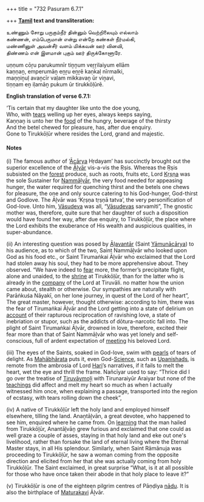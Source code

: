 +++
title = "732 Pasuram 6.7.1"

+++
**[Tamil](/definition/tamil#history "show Tamil definitions") text and transliteration:**

உண்ணும் சோறு பருகும்நீர் தின்னும் வெற்றிலையும் எல்லாம்  
கண்ணன், எம்பெருமான் என்று என்றே கண்கள் நீர்மல்கி,  
மண்ணினுள் அவன்சீர் வளம் மிக்கவன் ஊர் வினவி,  
திண்ணம் என் இளமான் புகும் ஊர் திருக்கோளூரே.

uṇṇum cōṟu parukumnīr tiṉṉum veṟṟilaiyum ellām  
kaṇṇaṉ, emperumāṉ eṉṟu eṉṟē kaṇkaḷ nīrmalki,  
maṇṇiṉuḷ avaṉcīr vaḷam mikkavaṉ ūr viṉavi,  
tiṇṇam eṉ iḷamāṉ pukum ūr tirukkōḷūrē.

**English translation of verse 6.7.1:**

‘Tis certain that my daughter like unto the doe young,  
Who, with [tears](/definition/tear#history "show tears definitions") welling up her eyes, always keeps saying,  
Kaṇṇaṉ is unto her the [food](/definition/food#history "show food definitions") of the hungry, beverage of the thirsty  
And the betel chewed for pleasure, has, after due enquiry.  
Gone to Tirukkōḷūr where resides the Lord, grand and majestic.

#### Notes

\(i\) The famous author of ‘[Ācārya](/definition/acarya#vaishnavism "show Ācārya definitions") Hṛdayam’ has succinctly brought out the superior excellence of the [Āḻvār](/definition/aḻvar#vaishnavism "show Āḻvār definitions") vis-a-vis the Ṛṣis. Whereas the Ṛṣis subsisted on the [forest](/definition/forest#history "show forest definitions") produce, such as roots, fruits etc, Lord [Kṛṣṇa](/definition/krishna#vaishnavism "show Kṛṣṇa definitions") was the sole Sustainer for [Nammāḻvār](/definition/nammalvar#vaishnavism "show Nammāḻvār definitions"), the very food needed for appeasing hunger, the water required for quenching thirst and the betels one chews for pleasure, the one and only source catering to his God-hunger, God-thirst and Godlove. The Āḻvār was ‘Kṛṣṇa tṛṣṇā tatva’, the very personification of God-love. Unto him, [Vāsudeva](/definition/vasudeva#vaishnavism "show Vāsudeva definitions") was all, “[Vāsudevas](/definition/vasudeva#vaishnavism "show Vāsudevas definitions") sarvamiti”, The gnostic mother was, therefore, quite sure that her daughter of such a disposition would have found her way, after due enquiry, to Tirukkōḻūr, the place where the Lord exhibits the exuberance of His wealth and auspicious qualities, in super-abundance.

\(ii\) An interesting question was posed by [Āḷavantār](/definition/alavantar#vaishnavism "show Āḷavantār definitions") (Saint [Yāmunācārya](/definition/yamunacarya#vaishnavism "show Yāmunācārya definitions")) to his audience, as to which of the two, Saint Nammāḻvār who looked upon God as his food etc., or Saint Tirumaṅkai Āḻvār who exclaimed that the Lord had stolen away his soul, they had to be more apprehensive about. They observed. “We have indeed to [fear](/definition/fear#history "show fear definitions") more, the former’s precipitate flight, alone and unaided, to the [shrine](/definition/shrine#history "show shrine definitions") at Tirukkōḷūr, than for the latter who is already in the [company](/definition/company#history "show company definitions") of the Lord at Tiruvāli. no matter how the union came about, stealth or otherwise. Our sympathies are naturally with Parāṅkuśa Nāyakī, on her lone journey, in quest of the Lord of her heart”, The great master, however, thought otherwise: according to him, there was the fear of Tirumaṅkai Āḻvār and the Lord getting into a state of delirium on [account](/definition/account#history "show account definitions") of their rapturous reciprocation of ravishing love, a state of inebriation or stupor, such as the addicts of dōtura-narcotic fall into. The plight of Saint Tirumaṅkai Āḻvār, drowned in love, therefore, excited their fear more than that of Saint Nammāḻvār who was yet lonely and self-conscious, full of ardent expectation of [meeting](/definition/meeting#history "show meeting definitions") his beloved Lord.

\(iii\) The eyes of the Saints, soaked in God-love, swim with [pearls](/definition/pearl#history "show pearls definitions") of tears of delight. As [Mahābhārata](/definition/mahabharata#vaishnavism "show Mahābhārata definitions") puts it, even God-[Science](/definition/science#history "show Science definitions"), such as [Upanishads](/definition/upanishad#vaishnavism "show Upanishads definitions"), is remote from the ambrosia of Lord [Hari](/definition/hari#vaishnavism "show Hari definitions")’s narratives, if it fails to melt the heart, wet the eye and thrill the frame. Nañcīyar used to say: “Thrice did I go over the treatise of [Tiruvāymoḻi](/definition/tiruvaymoli#vaishnavism "show Tiruvāymoḻi definitions") with Tirunaraiyūr Araiyar but none of the [teachings](/definition/teaching#history "show teachings definitions") did affect and melt my heart so much as when I actually witnessed him once, when explaining a passage, transported into the region of ecstasy, with tears rolling down the cheek”,

\(iv\) A native of Tirukkōḷūr left the holy land and employed himself elsewhere, tilling the land. Anaṉtāḻvān, a great devotee, who happened to see him, enquired where he came from. On [learning](/definition/learning#history "show learning definitions") that the man hailed from Tirukkōḻūr, Anantāḻvāṉ grew furious and exclaimed that one could as well graze a couple of asses, staying in that holy land and eke out one's livelihood, rather than forsake the land of eternal living where the Eternal Master stays, in all His splendour. Similarly, when Saint Rāmānuja was proceeding to Tirukkōḷūr, he saw a woman coming from the opposite direction and elicited from her that she was actually coming from holy Tirukkōḷūr. The Saint exclaimed, in great surprise “What, is it at all possible for those who have once taken their abode in that holy place to leave it?”

\(v\) Tirukkōḷūr is one of the eighteen pilgrim centres of Pāṇḍiya [nādu](/definition/nadu#history "show nādu definitions"). It is also the birthplace of [Maturakavi](/definition/maturakavi#vaishnavism "show Maturakavi definitions") Āḻvār.


